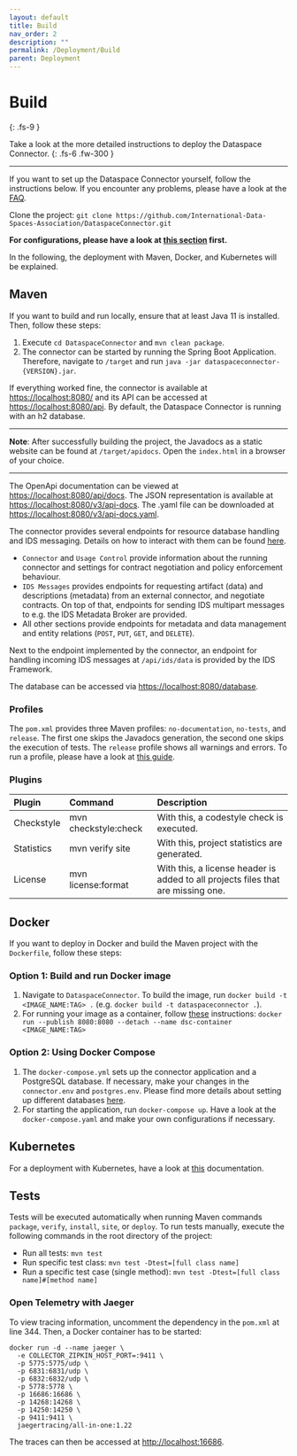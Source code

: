 ```yaml
---
layout: default
title: Build
nav_order: 2
description: ""
permalink: /Deployment/Build
parent: Deployment
---
```


# Build
{: .fs-9 }

Take a look at the more detailed instructions to deploy the Dataspace Connector.
{: .fs-6 .fw-300 }

---

If you want to set up the Dataspace Connector yourself, follow the instructions below. If you
encounter any problems, please have a look at the [FAQ](../faq.md).

Clone the project: `git clone https://github.com/International-Data-Spaces-Association/DataspaceConnector.git`

**For configurations, please have a look at [this section](configuration.md) first.**

In the following, the deployment with Maven, Docker, and Kubernetes will be explained.

## Maven

If you want to build and run locally, ensure that at least Java 11 is installed. Then, follow these 
steps:

1.  Execute `cd DataspaceConnector` and `mvn clean package`.
2.  The connector can be started by running the Spring Boot Application. Therefore, navigate to
    `/target` and run `java -jar dataspaceconnector-{VERSION}.jar`.

If everything worked fine, the connector is available at 
[https://localhost:8080/](https://localhost:8080/) and its API can be accessed at 
[https://localhost:8080/api](https://localhost:8080/api). By default, the Dataspace Connector is 
running with an h2 database.

---

**Note**: After successfully building the project, the Javadocs as a static website can be found
at `/target/apidocs`. Open the `index.html` in a browser of your choice.

---

The OpenApi documentation can be viewed at [https://localhost:8080/api/docs](https://localhost:8080/api/docs).
The JSON representation is available at [https://localhost:8080/v3/api-docs](https://localhost:8080/v3/api-docs).
The .yaml file can be downloaded at [https://localhost:8080/v3/api-docs.yaml](https://localhost:8080/v3/api-docs.yaml).

The connector provides several endpoints for resource database handling and IDS messaging. Details
on how to interact with them can be found [here](../communication.md).

*  `Connector` and `Usage Control` provide information about the running connector and settings for 
   contract negotiation and policy enforcement behaviour.
*  `IDS Messages` provides endpoints for requesting artifact (data) and descriptions (metadata) from 
   an external connector, and negotiate contracts. On top of that, endpoints for sending IDS 
   multipart messages to e.g. the IDS Metadata Broker are provided.
*  All other sections provide endpoints for metadata and data management and entity relations
   (`POST`, `PUT`, `GET`, and `DELETE`).

Next to the endpoint implemented by the connector, an endpoint for handling incoming IDS messages
at `/api/ids/data` is provided by the IDS Framework.

The database can be accessed via [https://localhost:8080/database](https://localhost:8080/database).

### Profiles
The `pom.xml` provides three Maven profiles: `no-documentation`, `no-tests`, and
`release`. The first one skips the Javadocs generation, the second one skips the execution of
tests. The `release` profile shows all warnings and errors. To run a profile, please have a look at
[this guide](maven.apache.org/guides/introduction/introduction-to-profiles.html#details-on-profile-activation).

### Plugins

| Plugin | Command | Description |
|:-------|:--------|:------------|
| Checkstyle | mvn checkstyle:check | With this, a codestyle check is executed. | 
| Statistics | mvn verify site | With this, project statistics are generated. |
| License | mvn license:format | With this, a license header is added to all projects files that are missing one. |

## Docker

If you want to deploy in Docker and build the Maven project with the `Dockerfile`, follow these 
steps:

### Option 1: Build and run Docker image
1. Navigate to `DataspaceConnector`. To build the image, run `docker build -t <IMAGE_NAME:TAG> .`
   (e.g. `docker build -t dataspaceconnector .`).
2. For running your image as a container, follow [these](https://docs.docker.com/get-started/part2/)
   instructions: `docker run --publish 8080:8080 --detach --name dsc-container <IMAGE_NAME:TAG>`

### Option 2: Using Docker Compose
1. The `docker-compose.yml` sets up the connector application and a PostgreSQL database. If
   necessary, make your changes in the `connector.env` and `postgres.env`. Please find more details
   about setting up different databases [here](database.md).
2. For starting the application, run `docker-compose up`. Have a look at the `docker-compose.yaml`
   and make your own configurations if necessary.


## Kubernetes

For a deployment with Kubernetes, have a look at [this](kubernetes.md) documentation.

## Tests

Tests will be executed automatically when running Maven commands `package`, `verify`, `install`,
`site`, or `deploy`. To run tests manually, execute the following commands in the root directory of 
the project:
* Run all tests: `mvn test`
* Run specific test class: `mvn test -Dtest=[full class name]`
* Run a specific test case (single method): `mvn test -Dtest=[full class name]#[method name]`


### Open Telemetry with Jaeger

To view tracing information, uncomment the dependency in the `pom.xml` at line 344. Then, a Docker 
container has to be started:
```
docker run -d --name jaeger \
  -e COLLECTOR_ZIPKIN_HOST_PORT=:9411 \
  -p 5775:5775/udp \
  -p 6831:6831/udp \
  -p 6832:6832/udp \
  -p 5778:5778 \
  -p 16686:16686 \
  -p 14268:14268 \
  -p 14250:14250 \
  -p 9411:9411 \
  jaegertracing/all-in-one:1.22
```
The traces can then be accessed at [http://localhost:16686](http://localhost:16686).
